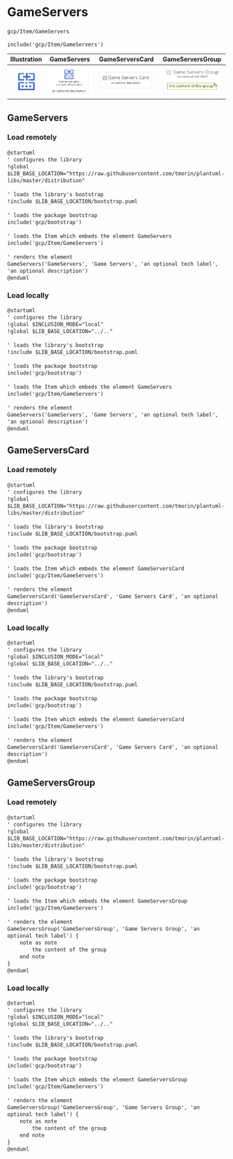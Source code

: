 # GameServers


```text
gcp/Item/GameServers
```

```text
include('gcp/Item/GameServers')
```



| Illustration | GameServers | GameServersCard | GameServersGroup |
| :---: | :---: | :---: | :---: |
| ![illustration for Illustration](../../gcp/Item/GameServers.png) | ![illustration for GameServers](../../gcp/Item/GameServers.Local.png) | ![illustration for GameServersCard](../../gcp/Item/GameServersCard.Local.png) | ![illustration for GameServersGroup](../../gcp/Item/GameServersGroup.Local.png) |




## GameServers

### Load remotely
```plantuml
@startuml
' configures the library
!global $LIB_BASE_LOCATION="https://raw.githubusercontent.com/tmorin/plantuml-libs/master/distribution"

' loads the library's bootstrap
!include $LIB_BASE_LOCATION/bootstrap.puml

' loads the package bootstrap
include('gcp/bootstrap')

' loads the Item which embeds the element GameServers
include('gcp/Item/GameServers')

' renders the element
GameServers('GameServers', 'Game Servers', 'an optional tech label', 'an optional description')
@enduml
```

### Load locally
```plantuml
@startuml
' configures the library
!global $INCLUSION_MODE="local"
!global $LIB_BASE_LOCATION="../.."

' loads the library's bootstrap
!include $LIB_BASE_LOCATION/bootstrap.puml

' loads the package bootstrap
include('gcp/bootstrap')

' loads the Item which embeds the element GameServers
include('gcp/Item/GameServers')

' renders the element
GameServers('GameServers', 'Game Servers', 'an optional tech label', 'an optional description')
@enduml
```

## GameServersCard

### Load remotely
```plantuml
@startuml
' configures the library
!global $LIB_BASE_LOCATION="https://raw.githubusercontent.com/tmorin/plantuml-libs/master/distribution"

' loads the library's bootstrap
!include $LIB_BASE_LOCATION/bootstrap.puml

' loads the package bootstrap
include('gcp/bootstrap')

' loads the Item which embeds the element GameServersCard
include('gcp/Item/GameServers')

' renders the element
GameServersCard('GameServersCard', 'Game Servers Card', 'an optional description')
@enduml
```

### Load locally
```plantuml
@startuml
' configures the library
!global $INCLUSION_MODE="local"
!global $LIB_BASE_LOCATION="../.."

' loads the library's bootstrap
!include $LIB_BASE_LOCATION/bootstrap.puml

' loads the package bootstrap
include('gcp/bootstrap')

' loads the Item which embeds the element GameServersCard
include('gcp/Item/GameServers')

' renders the element
GameServersCard('GameServersCard', 'Game Servers Card', 'an optional description')
@enduml
```

## GameServersGroup

### Load remotely
```plantuml
@startuml
' configures the library
!global $LIB_BASE_LOCATION="https://raw.githubusercontent.com/tmorin/plantuml-libs/master/distribution"

' loads the library's bootstrap
!include $LIB_BASE_LOCATION/bootstrap.puml

' loads the package bootstrap
include('gcp/bootstrap')

' loads the Item which embeds the element GameServersGroup
include('gcp/Item/GameServers')

' renders the element
GameServersGroup('GameServersGroup', 'Game Servers Group', 'an optional tech label') {
    note as note
        the content of the group
    end note
}
@enduml
```

### Load locally
```plantuml
@startuml
' configures the library
!global $INCLUSION_MODE="local"
!global $LIB_BASE_LOCATION="../.."

' loads the library's bootstrap
!include $LIB_BASE_LOCATION/bootstrap.puml

' loads the package bootstrap
include('gcp/bootstrap')

' loads the Item which embeds the element GameServersGroup
include('gcp/Item/GameServers')

' renders the element
GameServersGroup('GameServersGroup', 'Game Servers Group', 'an optional tech label') {
    note as note
        the content of the group
    end note
}
@enduml
```

